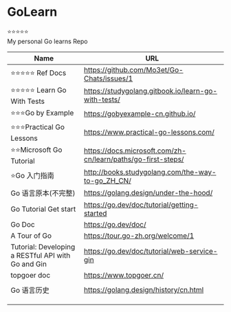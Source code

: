 # GoLearn

⭐⭐⭐⭐⭐  
My personal Go learns Repo

| Name                                               | URL                                                          |
| -------------------------------------------------- | ------------------------------------------------------------ |
| ⭐⭐⭐⭐⭐ Ref Docs                                | https://github.com/Mo3et/Go-Chats/issues/1                   |
| ⭐⭐⭐⭐⭐ Learn Go With Tests                     | https://studygolang.gitbook.io/learn-go-with-tests/          |
| ⭐⭐⭐Go by Example                                | https://gobyexample-cn.github.io/                            |
| ⭐⭐⭐Practical Go Lessons                         | https://www.practical-go-lessons.com/                        |
| ⭐⭐Microsoft Go Tutorial                          | https://docs.microsoft.com/zh-cn/learn/paths/go-first-steps/ |
| ⭐Go 入门指南                                      | http://books.studygolang.com/the-way-to-go_ZH_CN/            |
| Go 语言原本(不完整)                                | https://golang.design/under-the-hood/                        |
| Go Tutorial Get start                              | https://go.dev/doc/tutorial/getting-started                  |
| Go Doc                                             | https://go.dev/doc/                                          |
| A Tour of Go                                       | https://tour.go-zh.org/welcome/1                             |
| Tutorial: Developing a RESTful API with Go and Gin | https://go.dev/doc/tutorial/web-service-gin                  |
| topgoer doc                                        | https://www.topgoer.cn/                                      |
|                                                    |
| Go 语言历史                                        | https://golang.design/history/cn.html                        |
|                                                    |
|                                                    |
|                                                    |
